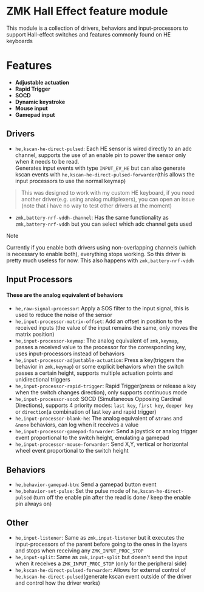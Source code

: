 # ZMK Hall Effect feature module
This module is a collection of drivers, behaviors and input-processors to support Hall-effect switches and features commonly found on HE keyboards
# Features
- **Adjustable actuation**
- **Rapid Trigger**
- **SOCD**
- **Dynamic keystroke**
- **Mouse input**
- **Gamepad input**
## Drivers
  - `he,kscan-he-direct-pulsed`: Each HE sensor is wired directly to an adc channel, supports the use of an enable pin to power the sensor only when it needs to be read. <br/>
    Generates input events with type `INPUT_EV_HE` but can also generate kscan events with `he,kscan-he-direct-pulsed-forwarder`(this allows the input processors to use the normal keymap)
> This was designed to work with my custom HE keyboard, if you need another driver(e.g. using analog multiplexers), you can open an issue (note that i have no way to test other drivers at the moment)

  - `zmk,battery-nrf-vddh-channel`: Has the same functionality as `zmk,battery-nrf-vddh` but you can select which adc channel gets used
> [!NOTE]
> Currently if you enable both drivers using non-overlapping channels (which is necessary to enable both), everything stops working.
> So this driver is pretty much useless for now.
> This also happens with `zmk,battery-nrf-vddh`

## Input Processors
#### These are the analog equivalent of behaviors

- `he,raw-signal-processor`: Apply a SOS filter to the input signal, this is used to reduce the noise of the sensor
- `he,input-processor-matrix-offset`: Add an offset in position to the received inputs (the value of the input remains the same, only moves the matrix position)
- `he,input-processor-keymap`: The analog equivalent of `zmk,keymap`, passes a received value to the processor for the corresponding key, uses input-processors instead of behaviors
- `he,input-processor-adjustable-actuation`: Press a key(triggers the behavior in `zmk,keymap`) or some explicit behaviors when the switch passes a certain height, supports multiple actuation points and unidirectional triggers
- `he,input-processor-rapid-trigger`: Rapid Trigger(press or release a key when the switch changes direction), only supports continuous mode
- `he,input-processor-socd`: SOCD (Simultaneous Opposing Cardinal Directions), supports 4 priority modes: `last key`, `first key`, `deeper key` or `direction`(a combination of last key and rapid trigger)
- `he,input-processor-blank-he`: The analog equivalent of `&trans` and `&none` behaviors, can log when it receives a value
- `he,input-processor-gamepad-forwarder`: Send a joystick or analog trigger event proportional to the switch height, emulating a gamepad
- `he,input-processor-mouse-forwarder`: Send X,Y, vertical or horizontal wheel event proportional to the switch height


## Behaviors
- `he,behavior-gamepad-btn`: Send a gamepad button event
- `he,behavior-set-pulse`: Set the pulse mode of `he,kscan-he-direct-pulsed` (turn off the enable pin after the read is done / keep the enable pin always on)

## Other
- `he,input-listener`: Same as `zmk,input-listener` but it executes the input-processors of the parent before going to the ones in the layers and stops when receiving any `ZMK_INPUT_PROC_STOP`
- `he,input-split`: Same as `zmk,input-split` but doesn't send the input when it receives a `ZMK_INPUT_PROC_STOP` (only for the peripheral side)
- `he,kscan-he-direct-pulsed-forwarder`: Allows for external control of `he,kscan-he-direct-pulsed`(generate kscan event outside of the driver and control how the driver works)
